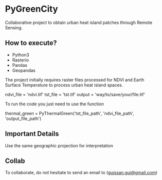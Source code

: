 # PyGreenCity
Collaborative project to obtain urban heat island patches through Remote Sensing.

## How to execute?

* Python3
* Rasterio
* Pandas
* Geopandas

The project initially requires raster files processed for NDVI and Earth Surface Temperature to process urban heat island spaces.

ndvi_file = 'ndvi.tif'
tst_file = 'tst.tif'
output = 'way/to/save/your/file.tif'

To run the code you just need to use the function

thermal_green = PyThermalGreen('tst_file_path', 'ndvi_file_path', 'output_file_path')


## Important Details

Use the same geographic projection for interpretation

## Collab

To collaborate, do not hesitate to send an email to (guissan.gui@gmail.com)
